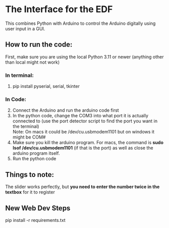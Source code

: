 # The Interface for the EDF

This combines Python with Arduino to control the Arduino digitally using user input in a GUI. 

## How to run the code:
First, make sure you are using the local Python 3.11 or newer (anything other than local might not work)

### In terminal:
1. pip install pyserial, serial, tkinter
### In Code:
2. Connect the Arduino and run the arduino code first
3. In the python code, change the COM3 into what port it is actually connected to (use the port detector script to find the port you want in the terminal) \
     Note: On macs it could be /dev/cu.usbmodem1101 but on windows it might be COM#
4. Make sure you kill the arduino program. For macs, the command is **sudo lsof /dev/cu.usbmodem1101** (if that is the port) as well as close the arduino program itself.
5. Run the python code


## Things to note:
The slider works perfectly, but **you need to enter the number twice in the textbox** for it to register


## New Web Dev Steps
pip install -r requirements.txt